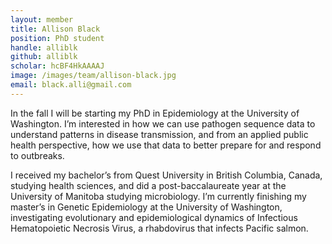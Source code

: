 ```yaml
---
layout: member
title: Allison Black
position: PhD student
handle: alliblk
github: alliblk
scholar: hcBF4HkAAAAJ
image: /images/team/allison-black.jpg
email: black.alli@gmail.com
---
```


In the fall I will be starting my PhD in Epidemiology at the University of Washington. I’m interested in how we can use pathogen sequence data to understand patterns in disease transmission, and from an applied public health perspective, how we use that data to better prepare for and respond to outbreaks.

I received my bachelor’s from Quest University in British Columbia, Canada, studying health sciences, and did a post-baccalaureate year at the University of Manitoba studying microbiology. I’m currently finishing my master’s in Genetic Epidemiology at the University of Washington, investigating evolutionary and epidemiological dynamics of Infectious Hematopoietic Necrosis Virus, a rhabdovirus that infects Pacific salmon.
